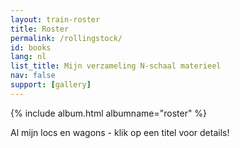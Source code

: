 ```yaml
---
layout: train-roster
title: Roster
permalink: /rollingstock/
id: books
lang: nl
list_title: Mijn verzameling N-schaal materieel
nav: false
support: [gallery]
---
```


<!-- simply so (by Jimmy_Xiao) -->
{% include album.html albumname="roster" %}

Al mijn locs en wagons - klik op een titel voor details!
